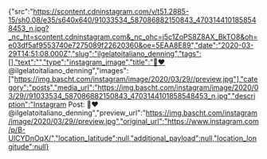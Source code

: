 {"src":"https://scontent.cdninstagram.com/v/t51.2885-15/sh0.08/e35/s640x640/91033534_587086882150843_4703144101858548453_n.jpg?_nc_ht=scontent.cdninstagram.com&_nc_ohc=j5c1ZoPS8Z8AX_BkTO8&oh=e03df5af9553740e7275089f22620360&oe=5EAA8E89","date":"2020-03-29T14:51:08.000Z","slug":"ilgelatoitaliano_denning","tags":[],"text":"","type":"instagram_image","title":"🍦❤️ @ilgelatoitaliano_denning","images":["https://img.bascht.com/instagram/image/2020/03/29//preview.jpg"],"category":"posts","media_url":"https://img.bascht.com/instagram/image/2020/03/29//91033534_587086882150843_4703144101858548453_n.jpg","description":"Instagram Post: 🍦❤️ @ilgelatoitaliano_denning","preview_url":"https://img.bascht.com/instagram/image/2020/03/29//preview.jpg","original_url":"https://www.instagram.com/p/B-UlCYDnOqX/","location_latitude":null,"additional_payload":null,"location_longitude":null}